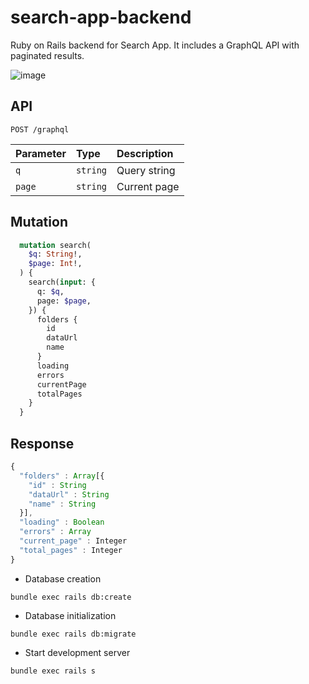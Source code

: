 # search-app-backend

Ruby on Rails backend for Search App. It includes a GraphQL API with paginated results.

![image](https://user-images.githubusercontent.com/26479/163653446-3cf3454a-6591-4504-8f02-c238aba4d811.png)

## API

```http
POST /graphql
```

| Parameter | Type | Description |
| :--- | :--- | :--- |
| `q` | `string` | Query string |
| `page` | `string` | Current page |

## Mutation

```graphql
  mutation search(
    $q: String!,
    $page: Int!,
  ) {
    search(input: {
      q: $q,
      page: $page,
    }) {
      folders {
        id
        dataUrl
        name
      }
      loading
      errors
      currentPage
      totalPages
    }
  }
```

## Response

```javascript
{
  "folders" : Array[{
    "id" : String
    "dataUrl" : String
    "name" : String
  }],
  "loading" : Boolean
  "errors" : Array
  "current_page" : Integer
  "total_pages" : Integer
}
```

* Database creation
```shell
bundle exec rails db:create
```

* Database initialization
```shell
bundle exec rails db:migrate
```

* Start development server
```shell
bundle exec rails s
```
